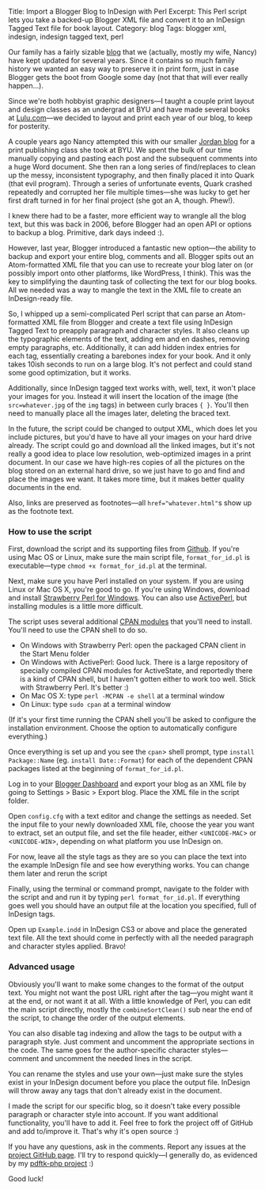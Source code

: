 Title: Import a Blogger Blog to InDesign with Perl
Excerpt: This Perl script lets you take a backed-up Blogger XML file and convert it to an InDesign Tagged Text file for book layout.
Category: blog
Tags: blogger xml, indesign, indesign tagged text, perl


Our family has a fairly sizable [blog](http://www.heissatopia.com "Heissatopia") that we (actually, mostly my wife, Nancy) have kept updated for several years. Since it contains so much family history we wanted an easy way to preserve it in print form, just in case Blogger gets the boot from Google some day (not that that will ever really happen…).

Since we're both hobbyist graphic designers—I taught a couple print layout and design classes as an undergrad at BYU and have made several books at [Lulu.com](http://www.lulu.com "Lulu.com")—we decided to layout and print each year of our blog, to keep for posterity.

A couple years ago Nancy attempted this with our smaller [Jordan blog](http://andrewheiss.blogspot.com "Adventures in Jordan") for a print publishing class she took at BYU. We spent the bulk of our time manually copying and pasting each post and the subsequent comments into a huge Word document. She then ran a long series of find/replaces to clean up the messy, inconsistent typography, and then finally placed it into Quark (that evil program). Through a series of unfortunate events, Quark crashed repeatedly and corrupted her file multiple times—she was lucky to get her first draft turned in for her final project (she got an A, though. Phew!).

I knew there had to be a faster, more efficient way to wrangle all the blog text, but this was back in 2006, before Blogger had an open API or options to backup a blog. Primitive, dark days indeed :).

However, last year, Blogger introduced a fantastic new option—the ability to backup and export your entire blog, comments and all. Blogger spits out an Atom-formatted XML file that you can use to recreate your blog later on (or possibly import onto other platforms, like WordPress, I think). This was the key to simplifying the daunting task of collecting the text for our blog books. All we needed was a way to mangle the text in the XML file to create an InDesign-ready file.

So, I whipped up a semi-complicated Perl script that can parse an Atom-formatted XML file from Blogger and create a text file using InDesign Tagged Text to preapply paragraph and character styles. It also cleans up the typographic elements of the text, adding em and en dashes, removing empty paragraphs, etc. Additionally, it can add hidden index entries for each tag, essentially creating a barebones index for your book. And it only takes 10ish seconds to run on a large blog. It's not perfect and could stand some good optimization, but it works.

Additionally, since InDesign tagged text works with, well, text, it won't place your images for you. Instead it will insert the location of the image (the `src=whatever.jpg` of the `img` tags) in between curly braces `{ }`. You'll then need to manually place all the images later, deleting the braced text. 

In the future, the script could be changed to output XML, which does let you include pictures, but you'd have to have all your images on your hard drive already. The script could go and download all the linked images, but it's not really a good idea to place low resolution, web-optimized images in a print document. In our case we have high-res copies of all the pictures on the blog stored on an external hard drive, so we just have to go and find and place the images we want. It takes more time, but it makes better quality documents in the end.

Also, links are preserved as footnotes—all `href="whatever.html"`s show up as the footnote text.

### How to use the script
First, download the script and its supporting files from [Github](http://github.com/andrewheiss/Blogger-XML-to-InDesign/tree/master "andrewheiss's Blogger-XML-to-InDesign at master - GitHub"). If you're using Mac OS or Linux, make sure the main script file, `format_for_id.pl` is executable—type `chmod +x format_for_id.pl` at the terminal.

Next, make sure you have Perl installed on your system. If you are using Linux or Mac OS X, you're good to go. If you're using Windows, download and install [Strawberry Perl for Windows](http://strawberryperl.com/ "Strawberry Perl"). You can also use [ActivePerl](http://www.activestate.com/activeperl/ "ActivePerl"), but installing modules is a little more difficult.

The script uses several additional [CPAN modules](http://en.wikipedia.org/wiki/Cpan "CPAN - Wikipedia, the free encyclopedia") that you'll need to install. You'll need to use the CPAN shell to do so.

* On Windows with Strawberry Perl: open the packaged CPAN client in the Start Menu folder
* On Windows with ActivePerl: Good luck. There is a large repository of specially compiled CPAN modules for ActiveState, and reportedly there is a kind of CPAN shell, but I haven't gotten either to work too well. Stick with Strawberry Perl. It's better :)
* On Mac OS X: type `perl -MCPAN -e shell` at a terminal window
* On Linux: type `sudo cpan` at a terminal window

(If it's your first time running the CPAN shell you'll be asked to configure the installation environment. Choose the option to automatically configure everything.)

Once everything is set up and you see the `cpan`&gt; shell prompt, type `install Package::Name` (eg. `install Date::Format`) for each of the dependent CPAN packages listed at the beginning of `format_for_id.pl`.

Log in to your [Blogger Dashboard](http://www.blogger.com/home "Blogger.com") and export your blog as an XML file by going to Settings &gt; Basic &gt; Export blog. Place the XML file in the script folder.

Open `config.cfg` with a text editor and change the settings as needed. Set the input file to your newly downloaded XML file, choose the year you want to extract, set an output file, and set the file header, either &lt;`UNICODE-MAC`&gt; or &lt;`UNICODE-WIN`&gt;, depending on what platform you use InDesign on.

For now, leave all the style tags as they are so you can place the text into the example InDesign file and see how everything works. You can change them later and rerun the script

Finally, using the terminal or command prompt, navigate to the folder with the script and and run it by typing `perl format_for_id.pl`. If everything goes well you should have an output file at the location you specified, full of InDesign tags.

Open up `Example.indd` in InDesign CS3 or above and place the generated text file. All the text should come in perfectly with all the needed paragraph and character styles applied. Bravo!

### Advanced usage

Obviously you'll want to make some changes to the format of the output text. You might not want the post URL right after the tag—you might want it at the end, or not want it at all. With a little knowledge of Perl, you can edit the main script directly, mostly the `combineSortClean()` sub near the end of the script, to change the order of the output elements.

You can also disable tag indexing and allow the tags to be output with a paragraph style. Just comment and uncomment the appropriate sections in the code. The same goes for the author-specific character styles—comment and uncomment the needed lines in the script.

You can rename the styles and use your own—just make sure the styles exist in your InDesign document before you place the output file. InDesign will throw away any tags that don't already exist in the document.

I made the script for our specific blog, so it doesn't take every possible paragraph or character style into account. If you want additional functionality, you'll have to add it. Feel free to fork the project off of GitHub and add to/improve it. That's why it's open source :)

If you have any questions, ask in the comments. Report any issues at the [project GitHub page](http://github.com/andrewheiss/Blogger-XML-to-InDesign/issues "Issues - andrewheiss/Blogger-XML-to-InDesign - GitHub"). I'll try to respond quickly—I generally do, as evidenced by my [pdftk-php project](http://www.andrewheiss.com/blog/2007/10/06/populating-a-livecycle-pdf-with-php-and-mysql/ "Populating a LiveCycle PDF with PHP and MySQL  –   AndrewHeiss.com") :)

Good luck!
